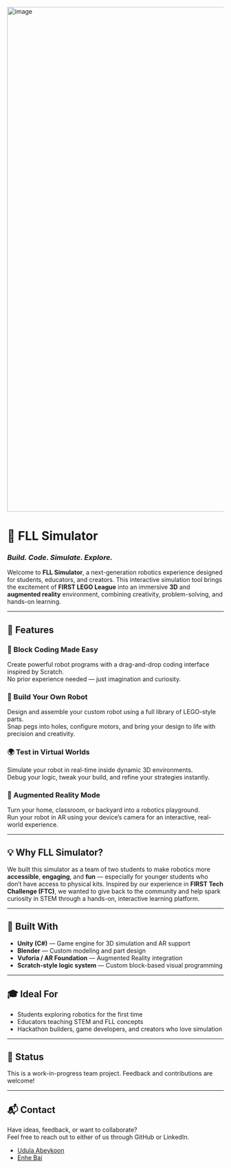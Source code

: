 <img width="2147" height="1173" alt="image" src="https://github.com/user-attachments/assets/06461800-e0de-4200-a051-f1083df6b81e" /><h1>🌟 FLL Simulator</h1>
<h3><em>Build. Code. Simulate. Explore.</em></h3>

<p>
Welcome to <strong>FLL Simulator</strong>, a next-generation robotics experience designed for students, educators, and creators. This interactive simulation tool brings the excitement of <strong>FIRST LEGO League</strong> into an immersive <strong>3D</strong> and <strong>augmented reality</strong> environment, combining creativity, problem-solving, and hands-on learning.
</p>

<hr>

<h2>🚀 Features</h2>

<h3>🧱 Block Coding Made Easy</h3>
<p>
Create powerful robot programs with a drag-and-drop coding interface inspired by Scratch.<br>
No prior experience needed — just imagination and curiosity.
</p>

<h3>🤖 Build Your Own Robot</h3>
<p>
Design and assemble your custom robot using a full library of LEGO-style parts.<br>
Snap pegs into holes, configure motors, and bring your design to life with precision and creativity.
</p>

<h3>🌍 Test in Virtual Worlds</h3>
<p>
Simulate your robot in real-time inside dynamic 3D environments.<br>
Debug your logic, tweak your build, and refine your strategies instantly.
</p>

<h3>📱 Augmented Reality Mode</h3>
<p>
Turn your home, classroom, or backyard into a robotics playground.<br>
Run your robot in AR using your device’s camera for an interactive, real-world experience.
</p>

<hr>

<h2>💡 Why FLL Simulator?</h2>
<p>
We built this simulator as a team of two students to make robotics more <strong>accessible</strong>, <strong>engaging</strong>, and <strong>fun</strong> — especially for younger students who don’t have access to physical kits. Inspired by our experience in <strong>FIRST Tech Challenge (FTC)</strong>, we wanted to give back to the community and help spark curiosity in STEM through a hands-on, interactive learning platform.
</p>

<hr>

<h2>🔧 Built With</h2>
<ul>
  <li><strong>Unity (C#)</strong> — Game engine for 3D simulation and AR support</li>
  <li><strong>Blender</strong> — Custom modeling and part design</li>
  <li><strong>Vuforia / AR Foundation</strong> — Augmented Reality integration</li>
  <li><strong>Scratch-style logic system</strong> — Custom block-based visual programming</li>
</ul>

<hr>

<h2>🎓 Ideal For</h2>
<ul>
  <li>Students exploring robotics for the first time</li>
  <li>Educators teaching STEM and FLL concepts</li>
  <li>Hackathon builders, game developers, and creators who love simulation</li>
</ul>

<hr>

<h2>🚧 Status</h2>
<p>This is a work-in-progress team project. Feedback and contributions are welcome!</p>

<hr>

<h2>📬 Contact</h2>
<p>
Have ideas, feedback, or want to collaborate?<br>
Feel free to reach out to either of us through GitHub or LinkedIn.
<ul>
  <li><a href="https://github.com/UdulaAbeykoon">Udula Abeykoon</a></li>
  <li><a href="https://github.com/iab131">Enhe Bai</a></li>
</ul>
</p>
